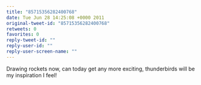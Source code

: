 ```yaml
---
title: "85715356282400768"
date: Tue Jun 28 14:25:08 +0000 2011
original-tweet-id: "85715356282400768"
retweets: 0
favorites: 0
reply-tweet-id: ""
reply-user-id: ""
reply-user-screen-name: ""
---
```

Drawing rockets now, can today get any more exciting, thunderbirds will be my inspiration I feel!

